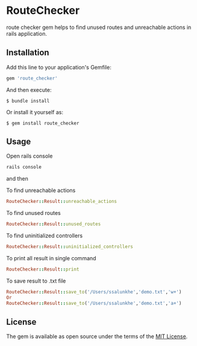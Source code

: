 # RouteChecker
route checker gem helps to find unused routes and unreachable actions in rails application.

## Installation

Add this line to your application's Gemfile:

```ruby
gem 'route_checker'
```

And then execute:

    $ bundle install

Or install it yourself as:

    $ gem install route_checker

## Usage

Open rails console
```ruby
rails console
```
and then

To find unreachable actions
```ruby
RouteChecker::Result::unreachable_actions
```
To find unused routes
```ruby
RouteChecker::Result::unused_routes
```
To find uninitialized controllers
```ruby
RouteChecker::Result::uninitialized_controllers
```
To print all result in single command
```ruby
RouteChecker::Result::print
```
To save result to .txt file
```ruby
RouteChecker::Result::save_to('/Users/ssalunkhe','demo.txt','w+')
Or
RouteChecker::Result::save_to('/Users/ssalunkhe','demo.txt','a+')
```


## License

The gem is available as open source under the terms of the [MIT License](https://opensource.org/licenses/MIT).
